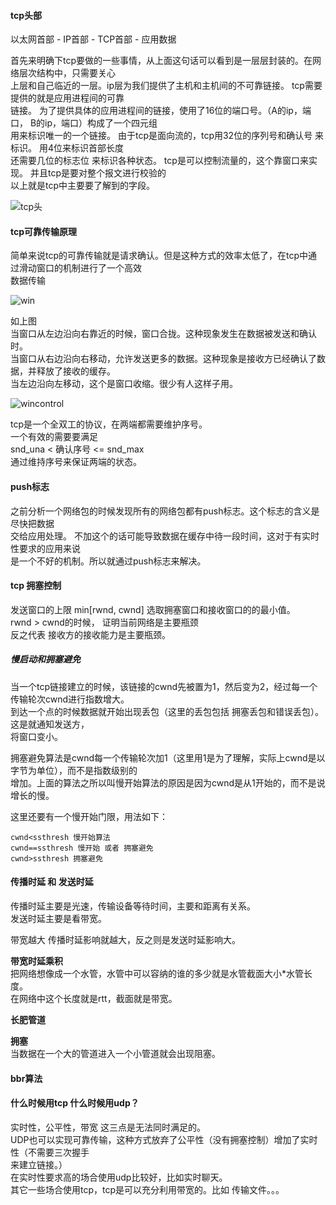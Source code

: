 #### tcp头部  

以太网首部 - IP首部 - TCP首部 - 应用数据

首先来明确下tcp要做的一些事情，从上面这句话可以看到是一层层封装的。在网络层次结构中，只需要关心  
上层和自己临近的一层。ip层为我们提供了主机和主机间的不可靠链接。 tcp需要提供的就是应用进程间的可靠  
链接。 为了提供具体的应用进程间的链接，使用了16位的端口号。（A的ip，端口， B的ip，端口）构成了一个四元组  
用来标识唯一的一个链接。 由于tcp是面向流的，tcp用32位的序列号和确认号 来标识。 用4位来标识首部长度  
还需要几位的标志位 来标识各种状态。 tcp是可以控制流量的，这个靠窗口来实现。 并且tcp是要对整个报文进行校验的  
以上就是tcp中主要要了解到的字段。 

![tcp头](http://pyblog-10073407.image.myqcloud.com/postimage1511277046)

#### tcp可靠传输原理  
简单来说tcp的可靠传输就是请求确认。但是这种方式的效率太低了，在tcp中通过滑动窗口的机制进行了一个高效  
数据传输

![win](http://pyblog-10073407.image.myqcloud.com/postimage1511616411?imageView2/0/w/450/h/400)  

如上图  
当窗口从左边沿向右靠近的时候，窗口合拢。这种现象发生在数据被发送和确认时。  
当窗口从右边沿向右移动，允许发送更多的数据。这种现象是接收方已经确认了数据，并释放了接收的缓存。  
当左边沿向左移动，这个是窗口收缩。很少有人这样子用。    

![wincontrol](http://pyblog-10073407.image.myqcloud.com/postimage1512484879?imageView2/0/w/450/h/400)  

tcp是一个全双工的协议，在两端都需要维护序号。  
一个有效的需要要满足  
snd_una < 确认序号 <= snd_max    
通过维持序号来保证两端的状态。  

#### push标志  
之前分析一个网络包的时候发现所有的网络包都有push标志。这个标志的含义是尽快把数据  
交给应用处理。 不加这个的话可能导致数据在缓存中待一段时间，这对于有实时性要求的应用来说  
是一个不好的机制。所以就通过push标志来解决。
  
#### tcp 拥塞控制  

发送窗口的上限 min[rwnd, cwnd] 选取拥塞窗口和接收窗口的的最小值。  
rwnd > cwnd的时候， 证明当前网络是主要瓶颈  
反之代表 接收方的接收能力是主要瓶颈。  

##### 慢启动和拥塞避免

当一个tcp链接建立的时候，该链接的cwnd先被置为1，然后变为2，经过每一个传输轮次cwnd进行指数增大。  
到达一个点的时候数据就开始出现丢包（这里的丢包包括 拥塞丢包和错误丢包）。 这是就通知发送方，  
将窗口变小。  

拥塞避免算法是cwnd每一个传输轮次加1（这里用1是为了理解，实际上cwnd是以字节为单位），而不是指数级别的  
增加。上面的算法之所以叫慢开始算法的原因是因为cwnd是从1开始的，而不是说增长的慢。  


这里还要有一个慢开始门限，用法如下：  
    
    cwnd<ssthresh 慢开始算法  
    cwnd==ssthresh 慢开始 或者 拥塞避免
    cwnd>ssthresh 拥塞避免

#### 传播时延 和 发送时延  

传播时延主要是光速，传输设备等待时间，主要和距离有关系。  
发送时延主要是看带宽。  

带宽越大 传播时延影响就越大，反之则是发送时延影响大。  

**带宽时延乘积**  
把网络想像成一个水管，水管中可以容纳的谁的多少就是水管截面大小*水管长度。  
在网络中这个长度就是rtt，截面就是带宽。  

**长肥管道**  



**拥塞**  
当数据在一个大的管道进入一个小管道就会出现阻塞。


#### bbr算法










#### 什么时候用tcp 什么时候用udp？  

实时性，公平性，带宽 这三点是无法同时满足的。  
UDP也可以实现可靠传输，这种方式放弃了公平性（没有拥塞控制）增加了实时性（不需要三次握手  
来建立链接。）  
在实时性要求高的场合使用udp比较好，比如实时聊天。  
其它一些场合使用tcp，tcp是可以充分利用带宽的。比如 传输文件。。。